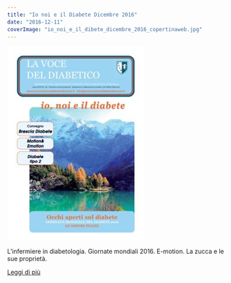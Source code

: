 ```yaml
---
title: "Io noi e il Diabete Dicembre 2016"
date: "2016-12-11"
coverImage: "io_noi_e_il_dibete_dicembre_2016_copertinaweb.jpg"
---
```

![](images/io_noi_e_il_dibete_dicembre_2016_copertinaweb.jpg)

L’infermiere in diabetologia. Giornate mondiali 2016. E-motion. La zucca e le sue proprietà.

<div class="link-box"><a href="/la-nostra-associazione/la-mission-dellassociazione" class="theme-btn btn-style-two"><span class="btn-title">Leggi di più</span></a></div>

<!-- \[vc\_row equal\_height="yes" content\_placement="middle" css=".vc\_custom\_1560783934700{margin-right: 0px !important;margin-left: 0px !important;background-color: #f4f4f4 !important;}"\]\[vc\_column width="1/2" css=".vc\_custom\_1560781514067{padding-top: 30px !important;padding-right: 30px !important;padding-bottom: 30px !important;padding-left: 30px !important;}" offset="vc\_col-lg-4 vc\_col-md-5 vc\_col-xs-12"\]\[ultimate\_heading main\_heading="Io noi e il Diabete Dicembre 2016" heading\_tag="h3" alignment="left" sub\_heading\_font\_size="desktop:20px;" sub\_heading\_line\_height="desktop:30px;" el\_class="accent-subtitle-color" main\_heading\_font\_size="desktop:30px;" main\_heading\_line\_height="desktop:40px;" sub\_heading\_margin="margin-bottom:20px;" main\_heading\_style="font-weight:bold;" main\_heading\_margin="margin-bottom:5px;"\]\[/ultimate\_heading\]\[vc\_column\_text css=".vc\_custom\_1572515427510{padding-bottom: 20px !important;}"\]

CARI LETTORI, L’Associazione Diabetici della Provincia di Brescia è sempre in progress: si evolve coinvolgendo nuove realtà e offrendo progetti significativi, pur restando fedele alla sua mission. L’immagine in copertina ritrae uno scorcio del lago d’Aviolo (1930 m) sull'Alta Via dell'Adamello, ripreso da un gruppo di amici durante un’escursione autunnale sulle nostre belle montagne. Ci ricorda che per il nostro benessere due sono gli elementi fondamentali: il movimento legato ad un sano stile di vita. E il panorama infonde serenità.

**Federica Limone**\[/vc\_column\_text\]\[vc\_column\_text\]

#### [View](http://198.211.122.197/diabetwp/wordpress/wp-content/uploads/2019/10/io-noi-e-il-dibete-dicembre-2016-dario-1.pdf) | [Download](http://198.211.122.197/diabetwp/wordpress/wp-content/uploads/2019/10/io-noi-e-il-dibete-dicembre-2016-dario-1.pdf)

\[/vc\_column\_text\]\[/vc\_column\]\[vc\_column width="1/2"\]\[dt\_fancy\_image image\_id="2167" width="300" height="500"\]\[/vc\_column\]\[/vc\_row\] -->

